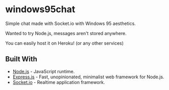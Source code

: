# windows95chat
Simple chat made with Socket.io with Windows 95 aesthetics.

Wanted to try Node.js, messages aren't stored anywhere. 

You can easily host it on Heroku! (or any other services)
## Built With
- [Node.js](https://nodejs.org/) - JavaScript runtime.
- [Express.js](https://expressjs.com/) - Fast, unopinionated, minimalist web framework for Node.js.
- [Socket.io](https://socket.io/) - Realtime application framework.
